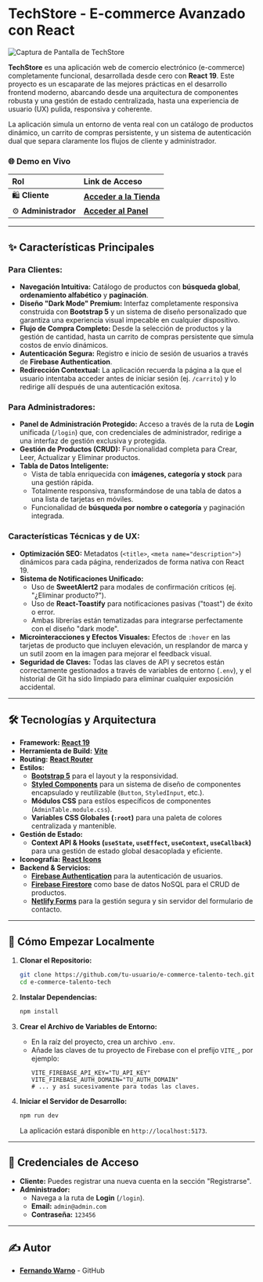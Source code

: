 # TechStore - E-commerce Avanzado con React

<!-- Añade aquí una captura de pantalla principal de tu proyecto -->
![Captura de Pantalla de TechStore](https://e-commerce-talento-2.netlify.app/images/products/inicio.jpg) 

**TechStore** es una aplicación web de comercio electrónico (e-commerce) completamente funcional, desarrollada desde cero con **React 19**. Este proyecto es un escaparate de las mejores prácticas en el desarrollo frontend moderno, abarcando desde una arquitectura de componentes robusta y una gestión de estado centralizada, hasta una experiencia de usuario (UX) pulida, responsiva y coherente.

La aplicación simula un entorno de venta real con un catálogo de productos dinámico, un carrito de compras persistente, y un sistema de autenticación dual que separa claramente los flujos de cliente y administrador.

### 🌐 Demo en Vivo

| Rol | Link de Acceso |
| :--- | :--- |
| 🛍️ **Cliente** | [**Acceder a la Tienda**](https://e-commerce-talento-2.netlify.app/) |
| ⚙️ **Administrador** | [**Acceder al Panel**](https://e-commerce-talento-2.netlify.app/login) |

---

## ✨ Características Principales

### Para Clientes:
-   **Navegación Intuitiva:** Catálogo de productos con **búsqueda global**, **ordenamiento alfabético** y **paginación**.
-   **Diseño "Dark Mode" Premium:** Interfaz completamente responsiva construida con **Bootstrap 5** y un sistema de diseño personalizado que garantiza una experiencia visual impecable en cualquier dispositivo.
-   **Flujo de Compra Completo:** Desde la selección de productos y la gestión de cantidad, hasta un carrito de compras persistente que simula costos de envío dinámicos.
-   **Autenticación Segura:** Registro e inicio de sesión de usuarios a través de **Firebase Authentication**.
-   **Redirección Contextual:** La aplicación recuerda la página a la que el usuario intentaba acceder antes de iniciar sesión (ej. `/carrito`) y lo redirige allí después de una autenticación exitosa.

### Para Administradores:
-   **Panel de Administración Protegido:** Acceso a través de la ruta de **Login** unificada (`/login`) que, con credenciales de administrador, redirige a una interfaz de gestión exclusiva y protegida.
-   **Gestión de Productos (CRUD):** Funcionalidad completa para Crear, Leer, Actualizar y Eliminar productos.
-   **Tabla de Datos Inteligente:**
    -   Vista de tabla enriquecida con **imágenes, categoría y stock** para una gestión rápida.
    -   Totalmente responsiva, transformándose de una tabla de datos a una lista de tarjetas en móviles.
    -   Funcionalidad de **búsqueda por nombre o categoría** y paginación integrada.

### Características Técnicas y de UX:
-   **Optimización SEO:** Metadatos (`<title>`, `<meta name="description">`) dinámicos para cada página, renderizados de forma nativa con React 19.
-   **Sistema de Notificaciones Unificado:**
    -   Uso de **SweetAlert2** para modales de confirmación críticos (ej. "¿Eliminar producto?").
    -   Uso de **React-Toastify** para notificaciones pasivas ("toast") de éxito o error.
    -   Ambas librerías están tematizadas para integrarse perfectamente con el diseño "dark mode".
-   **Microinteracciones y Efectos Visuales:** Efectos de `:hover` en las tarjetas de producto que incluyen elevación, un resplandor de marca y un sutil zoom en la imagen para mejorar el feedback visual.
-   **Seguridad de Claves:** Todas las claves de API y secretos están correctamente gestionados a través de variables de entorno (`.env`), y el historial de Git ha sido limpiado para eliminar cualquier exposición accidental.

---

## 🛠️ Tecnologías y Arquitectura

-   **Framework:** **[React 19](https://react.dev/)**
-   **Herramienta de Build:** **[Vite](https://vitejs.dev/)**
-   **Routing:** **[React Router](https://reactrouter.com/)**
-   **Estilos:**
    -   **[Bootstrap 5](https://getbootstrap.com/)** para el layout y la responsividad.
    -   **[Styled Components](https://styled-components.com/)** para un sistema de diseño de componentes encapsulado y reutilizable (`Button`, `StyledInput`, etc.).
    -   **Módulos CSS** para estilos específicos de componentes (`AdminTable.module.css`).
    -   **Variables CSS Globales (`:root`)** para una paleta de colores centralizada y mantenible.
-   **Gestión de Estado:**
    -   **Context API & Hooks (`useState`, `useEffect`, `useContext`, `useCallback`)** para una gestión de estado global desacoplada y eficiente.
-   **Iconografía:** **[React Icons](https://react-icons.github.io/react-icons/)**
-   **Backend & Servicios:**
    -   **[Firebase Authentication](https://firebase.google.com/docs/auth)** para la autenticación de usuarios.
    -   **[Firebase Firestore](https://firebase.google.com/docs/firestore)** como base de datos NoSQL para el CRUD de productos.
    -   **[Netlify Forms](https://docs.netlify.com/forms/setup/)** para la gestión segura y sin servidor del formulario de contacto.

---

## 🚀 Cómo Empezar Localmente

1.  **Clonar el Repositorio:**
    ```bash
    git clone https://github.com/tu-usuario/e-commerce-talento-tech.git
    cd e-commerce-talento-tech
    ```

2.  **Instalar Dependencias:**
    ```bash
    npm install
    ```

3.  **Crear el Archivo de Variables de Entorno:**
    -   En la raíz del proyecto, crea un archivo `.env`.
    -   Añade las claves de tu proyecto de Firebase con el prefijo `VITE_`, por ejemplo:
        ```env
        VITE_FIREBASE_API_KEY="TU_API_KEY"
        VITE_FIREBASE_AUTH_DOMAIN="TU_AUTH_DOMAIN"
        # ... y así sucesivamente para todas las claves.
        ```

4.  **Iniciar el Servidor de Desarrollo:**
    ```bash
    npm run dev
    ```
    La aplicación estará disponible en `http://localhost:5173`.

---

## 🔑 Credenciales de Acceso

-   **Cliente:** Puedes registrar una nueva cuenta en la sección "Registrarse".
-   **Administrador:**
    -   Navega a la ruta de **Login** (`/login`).
    -   **Email:** `admin@admin.com`
    -   **Contraseña:** `123456`

---

## ✍️ Autor

-   **[Fernando Warno](https://github.com/ferwargit/)** - GitHub